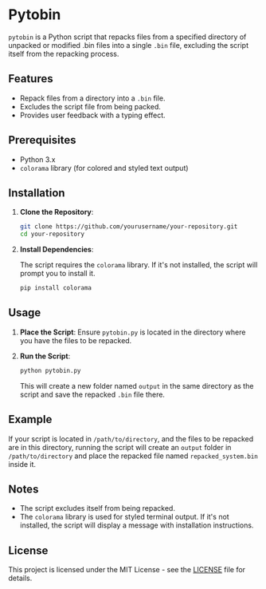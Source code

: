# Pytobin

`pytobin` is a Python script that repacks files from a specified directory of unpacked or modified .bin files into a single `.bin` file, excluding the script itself from the repacking process.

## Features

- Repack files from a directory into a `.bin` file.
- Excludes the script file from being packed.
- Provides user feedback with a typing effect.

## Prerequisites

- Python 3.x
- `colorama` library (for colored and styled text output)

## Installation

1. **Clone the Repository**:

   ```bash
   git clone https://github.com/yourusername/your-repository.git
   cd your-repository
   ```

2. **Install Dependencies**:

   The script requires the `colorama` library. If it's not installed, the script will prompt you to install it.

   ```bash
   pip install colorama
   ```

## Usage

1. **Place the Script**:
   Ensure `pytobin.py` is located in the directory where you have the files to be repacked.

2. **Run the Script**:

   ```bash
   python pytobin.py
   ```

   This will create a new folder named `output` in the same directory as the script and save the repacked `.bin` file there.

## Example

If your script is located in `/path/to/directory`, and the files to be repacked are in this directory, running the script will create an `output` folder in `/path/to/directory` and place the repacked file named `repacked_system.bin` inside it.

## Notes

- The script excludes itself from being repacked.
- The `colorama` library is used for styled terminal output. If it's not installed, the script will display a message with installation instructions.

## License

This project is licensed under the MIT License - see the [LICENSE](LICENSE) file for details.
